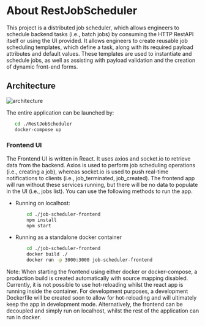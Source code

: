 # About RestJobScheduler

This project is a distributed job scheduler, which allows engineers to schedule backend tasks (i.e., batch jobs)
by consuming the HTTP RestAPI itself or using the UI provided. It allows engineers to create reusable job scheduling templates,
which define a task, along with its required payload attributes and default values. These templates are used to instantiate and
schedule jobs, as well as assisting with payload validation and the creation of dynamic front-end forms.

## Architecture
![architecture](https://user-images.githubusercontent.com/32577906/225432070-efe31df8-8b78-4502-a371-a50a9bc57d5f.jpg)

The entire application can be launched by:
```bash
   cd ./RestJobScheduler
   docker-compose up
```

### Frontend UI
The Frontend UI is written in React. It uses axios and socket.io to retrieve data from the backend. Axios is used to perform job scheduling operations (i.e., creating a job), whereas socket.io is used to push real-time notifications to clients (i.e., job_terminated, job_created). The frontend app will run without these services running, but there will be no data to populate in the UI (i.e., jobs list). You can use the following methods to run the app.

* Running on localhost:
    ```bash
        cd ./job-scheduler-frontend
        npm install
        npm start
    ```
* Running as a standalone docker container
    ```bash
        cd ./job-scheduler-frontend
        docker build ./
        docker run -p 3000:3000 job-scheduler-frontend
    ```
    
Note: When starting the frontend using either docker or docker-compose, a production build is created automatically with source mapping disabled. Currently, it is not possible to use hot-reloading whilst the react app is running inside the container. For development purposes, a development Dockerfile will be created soon to allow for hot-reloading and will ultimately keep the app in development mode. Alternatively, the frontend can be decoupled and simply run on localhost, whilst the rest of the application can run in docker.
